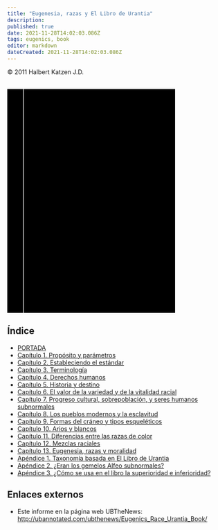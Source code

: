 ```yaml
---
title: "Eugenesia, razas y El Libro de Urantia"
description: 
published: true
date: 2021-11-28T14:02:03.086Z
tags: eugenics, book
editor: markdown
dateCreated: 2021-11-28T14:02:03.086Z
---
```


<div>
	<p class="v-card v-sheet theme--light gray lighten-3 px-2 py-1">© 2011 Halbert Katzen J.D.</p>
</div>
<br>
<div class="urantiapedia-book-front urantiapedia-book-readers">
	<svg xmlns="http://www.w3.org/2000/svg"
		width="102.6mm" height="136.8mm"
		viewBox="0 0 102.6 136.8" version="1.1">
		<g transform="translate(-7,-5)">
			<rect width="9.6" height="136.8" x="7" y="5" />
			<rect width="96.9" height="136.8" x="17" y="5" />
			<text style="font-size:5px" x="61" y="22">Halbert Katzen</text>
			<text style="font-size:9px" x="61" y="60">Eugenesia, razas,</text>
			<text style="font-size:9px" x="61" y="70">y El Libro de Urantia</text>
		</g>
	</svg>
</div>

## Índice

* [PORTADA](/es/book/Halbert_Katzen/Eugenics_Race_and_The_Urantia_Book)
* [Capítulo 1. Propósito y parámetros](/es/book/Halbert_Katzen/Eugenics_Race_and_The_Urantia_Book/1)
* [Capítulo 2. Estableciendo el estándar](/es/book/Halbert_Katzen/Eugenics_Race_and_The_Urantia_Book/2)
* [Capítulo 3. Terminología](/es/book/Halbert_Katzen/Eugenics_Race_and_The_Urantia_Book/3)
* [Capítulo 4. Derechos humanos](/es/book/Halbert_Katzen/Eugenics_Race_and_The_Urantia_Book/4)
* [Capítulo 5. Historia y destino](/es/book/Halbert_Katzen/Eugenics_Race_and_The_Urantia_Book/5)
* [Capítulo 6. El valor de la variedad y de la vitalidad racial](/es/book/Halbert_Katzen/Eugenics_Race_and_The_Urantia_Book/6)
* [Capítulo 7. Progreso cultural, sobrepoblación, y seres humanos subnormales](/es/book/Halbert_Katzen/Eugenics_Race_and_The_Urantia_Book/7)
* [Capítulo 8. Los pueblos modernos y la esclavitud](/es/book/Halbert_Katzen/Eugenics_Race_and_The_Urantia_Book/8)
* [Capítulo 9. Formas del cráneo y tipos esqueléticos](/es/book/Halbert_Katzen/Eugenics_Race_and_The_Urantia_Book/9)
* [Capítulo 10. Arios y blancos](/es/book/Halbert_Katzen/Eugenics_Race_and_The_Urantia_Book/10)
* [Capítulo 11. Diferencias entre las razas de color](/es/book/Halbert_Katzen/Eugenics_Race_and_The_Urantia_Book/11)
* [Capítulo 12. Mezclas raciales](/es/book/Halbert_Katzen/Eugenics_Race_and_The_Urantia_Book/12)
* [Capítulo 13. Eugenesia, razas y moralidad](/es/book/Halbert_Katzen/Eugenics_Race_and_The_Urantia_Book/13)
* [Apéndice 1. Taxonomía basada en El Libro de Urantia](/es/book/Halbert_Katzen/Eugenics_Race_and_The_Urantia_Book/Appendix_1)
* [Apéndice 2. ¿Eran los gemelos Alfeo subnormales?](/es/book/Halbert_Katzen/Eugenics_Race_and_The_Urantia_Book/Appendix_2)
* [Apéndice 3. ¿Cómo se usa en el libro la superioridad e inferioridad?](/es/book/Halbert_Katzen/Eugenics_Race_and_The_Urantia_Book/Appendix_3)


## Enlaces externos

- Este informe en la página web UBTheNews: http://ubannotated.com/ubthenews/Eugenics_Race_Urantia_Book/











